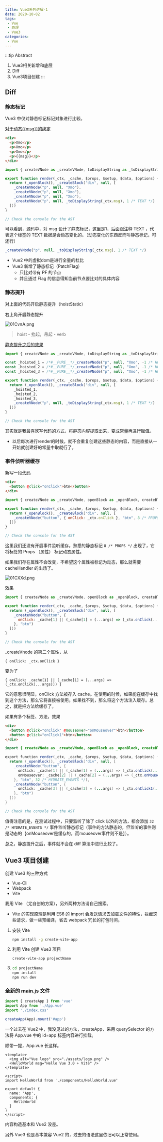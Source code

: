 ```yaml
---
title: Vue3系列讲解-1
date: 2020-10-02
tags:
 - Vue
 - 原理
 - Vue3
categories: 
 - Vue
---
```


:::tip Abstract

1. Vue3相关新增和底层
2. Diff
3. Vue3项目创建
:::

<!-- more -->

## Diff

### 静态标记

Vue3 中仅对静态标记标记对象进行比较。

[对于动态{{msg}}的绑定](https://vue-next-template-explorer.netlify.app/#%7B%22src%22%3A%22%3Cdiv%3E%5Cr%5Cn%20%20%3Cp%3EXmo%3C%2Fp%3E%5Cr%5Cn%20%20%3Cp%3EXmo%3C%2Fp%3E%5Cr%5Cn%20%20%3Cp%3EXmo%3C%2Fp%3E%5Cr%5Cn%20%20%3Cp%3E%7B%7Bmsg%7D%7D%3C%2Fp%3E%5Cr%5Cn%3C%2Fdiv%3E%22%2C%22options%22%3A%7B%22mode%22%3A%22module%22%2C%22prefixIdentifiers%22%3Afalse%2C%22optimizeImports%22%3Afalse%2C%22hoistStatic%22%3Afalse%2C%22cacheHandlers%22%3Afalse%2C%22scopeId%22%3Anull%2C%22ssrCssVars%22%3A%22%7B%20color%20%7D%22%2C%22bindingMetadata%22%3A%7B%22TestComponent%22%3A%22setup%22%2C%22foo%22%3A%22setup%22%2C%22bar%22%3A%22props%22%7D%7D%7D)

```html
<div>
  <p>Xmo</p>
  <p>Xmo</p>
  <p>Xmo</p>
  <p>{{msg}}</p>
</div>
```

```javascript
import { createVNode as _createVNode, toDisplayString as _toDisplayString, openBlock as _openBlock, createBlock as _createBlock } from "vue"

export function render(_ctx, _cache, $props, $setup, $data, $options) {
  return (_openBlock(), _createBlock("div", null, [
    _createVNode("p", null, "Xmo"),
    _createVNode("p", null, "Xmo"),
    _createVNode("p", null, "Xmo"),
    _createVNode("p", null, _toDisplayString(_ctx.msg), 1 /* TEXT */)
  ]))
}

// Check the console for the AST
```

可以看到，源码中，对 msg 设计了静态标记，这里是1，后面跟注释 TEXT ，代表这个标签的 TEXT 数据是会动态变化的。（动态变化的东西反而叫静态标记，可还行）

```javascript
_createVNode("p", null, _toDisplayString(_ctx.msg), 1 /* TEXT */)
```

+ Vue2 中的虚拟dom是进行全量的杜比
+ Vue3 新增了静态标记（PatchFlag）
  + 只比对带有 PF 的节点
  + 并且通过 Flag 的信息得知当前节点要比对的具体内容

### 静态提升

对上面的代码开启静态提升（hoistStatic）

右上角开启静态提升

![01CvnA.png](https://s1.ax1x.com/2020/10/02/01CvnA.png)

> hoist - 抬起，吊起 - verb

[静态提升之后的效果](https://vue-next-template-explorer.netlify.app/#%7B%22src%22%3A%22%3Cdiv%3E%5Cr%5Cn%20%20%3Cp%3EXmo%3C%2Fp%3E%5Cr%5Cn%20%20%3Cp%3EXmo%3C%2Fp%3E%5Cr%5Cn%20%20%3Cp%3EXmo%3C%2Fp%3E%5Cr%5Cn%20%20%3Cp%3E%7B%7Bmsg%7D%7D%3C%2Fp%3E%5Cr%5Cn%3C%2Fdiv%3E%22%2C%22ssr%22%3Afalse%2C%22options%22%3A%7B%22mode%22%3A%22module%22%2C%22prefixIdentifiers%22%3Afalse%2C%22optimizeImports%22%3Afalse%2C%22hoistStatic%22%3Atrue%2C%22cacheHandlers%22%3Afalse%2C%22scopeId%22%3Anull%2C%22ssrCssVars%22%3A%22%7B%20color%20%7D%22%2C%22bindingMetadata%22%3A%7B%22TestComponent%22%3A%22setup%22%2C%22foo%22%3A%22setup%22%2C%22bar%22%3A%22props%22%7D%7D%7D)

```javascript
import { createVNode as _createVNode, toDisplayString as _toDisplayString, openBlock as _openBlock, createBlock as _createBlock } from "vue"

const _hoisted_1 = /*#__PURE__*/_createVNode("p", null, "Xmo", -1 /* HOISTED */)
const _hoisted_2 = /*#__PURE__*/_createVNode("p", null, "Xmo", -1 /* HOISTED */)
const _hoisted_3 = /*#__PURE__*/_createVNode("p", null, "Xmo", -1 /* HOISTED */)

export function render(_ctx, _cache, $props, $setup, $data, $options) {
  return (_openBlock(), _createBlock("div", null, [
    _hoisted_1,
    _hoisted_2,
    _hoisted_3,
    _createVNode("p", null, _toDisplayString(_ctx.msg), 1 /* TEXT */)
  ]))
}

// Check the console for the AST
```

其实就是我最喜欢写代码的方式，将静态内容提取出来，变成常量再进行赋值。

+ 以后每次进行render的时候，就不会重复创建这些静态的内容，而是直接从一开始就创建好的常量中取就行了。

### 事件侦听器缓存

新写一段[代码](https://vue-next-template-explorer.netlify.app/#%7B%22src%22%3A%22%3Cdiv%3E%5Cr%5Cn%20%20%3Cbutton%20%40click%3D%5C%22onClick%5C%22%3Ebtn%3C%2Fbutton%3E%5Cr%5Cn%3C%2Fdiv%3E%22%2C%22ssr%22%3Afalse%2C%22options%22%3A%7B%22mode%22%3A%22module%22%2C%22prefixIdentifiers%22%3Afalse%2C%22optimizeImports%22%3Afalse%2C%22hoistStatic%22%3Afalse%2C%22cacheHandlers%22%3Afalse%2C%22scopeId%22%3Anull%2C%22ssrCssVars%22%3A%22%7B%20color%20%7D%22%2C%22bindingMetadata%22%3A%7B%22TestComponent%22%3A%22setup%22%2C%22foo%22%3A%22setup%22%2C%22bar%22%3A%22props%22%7D%7D%7D)

```html
<div>
  <button @click="onClick">btn</button>
</div>
```

```javascript
import { createVNode as _createVNode, openBlock as _openBlock, createBlock as _createBlock } from "vue"

export function render(_ctx, _cache, $props, $setup, $data, $options) {
  return (_openBlock(), _createBlock("div", null, [
    _createVNode("button", { onClick: _ctx.onClick }, "btn", 8 /* PROPS */, ["onClick"])
  ]))
}

// Check the console for the AST
```

这里我们还没有开启事件监听缓存，熟悉的静态标记 `8 /* PROPS */` 出现了，它将标签的 Props （属性） 标记动态属性。

如果我们存在属性不会改变，不希望这个属性被标记为动态，那么就需要 cacheHandler 的出场了。

![01CXXd.png](https://s1.ax1x.com/2020/10/02/01CXXd.png)

[效果](https://vue-next-template-explorer.netlify.app/#%7B%22src%22%3A%22%3Cdiv%3E%5Cr%5Cn%20%20%3Cbutton%20%40click%3D%5C%22onClick%5C%22%3Ebtn%3C%2Fbutton%3E%5Cr%5Cn%3C%2Fdiv%3E%22%2C%22ssr%22%3Afalse%2C%22options%22%3A%7B%22mode%22%3A%22module%22%2C%22prefixIdentifiers%22%3Afalse%2C%22optimizeImports%22%3Afalse%2C%22hoistStatic%22%3Afalse%2C%22cacheHandlers%22%3Atrue%2C%22scopeId%22%3Anull%2C%22ssrCssVars%22%3A%22%7B%20color%20%7D%22%2C%22bindingMetadata%22%3A%7B%22TestComponent%22%3A%22setup%22%2C%22foo%22%3A%22setup%22%2C%22bar%22%3A%22props%22%7D%7D%7D)

```javascript
import { createVNode as _createVNode, openBlock as _openBlock, createBlock as _createBlock } from "vue"

export function render(_ctx, _cache, $props, $setup, $data, $options) {
  return (_openBlock(), _createBlock("div", null, [
    _createVNode("button", {
      onClick: _cache[1] || (_cache[1] = (...args) => (_ctx.onClick(...args)))
    }, "btn")
  ]))
}

// Check the console for the AST
```

_createVnode 的第二个属性，从 

`{ onClick: _ctx.onClick }` 

变为了

`{ onClick: _cache[1] || (_cache[1] = (...args) => (_ctx.onClick(...args))) }`

它的意思很明显，onClick 方法被存入 cache。在使用的时候，如果能在缓存中找到这个方法，那么它将直接被使用。如果找不到，那么将这个方法注入缓存。总之，就是把方法给缓存了。

如果有多个标签、方法，效果

```html
<div>
  <button @click="onClick" @mouseover="onMouseover">btn</button>
  <button @click="onClick1">btn</button>
</div>
```

```java
import { createVNode as _createVNode, openBlock as _openBlock, createBlock as _createBlock } from "vue"

export function render(_ctx, _cache, $props, $setup, $data, $options) {
  return (_openBlock(), _createBlock("div", null, [
    _createVNode("button", {
      onClick: _cache[1] || (_cache[1] = (...args) => (_ctx.onClick(...args))),
      onMouseover: _cache[2] || (_cache[2] = (...args) => (_ctx.onMouseover(...args)))
    }, "btn", 32 /* HYDRATE_EVENTS */),
    _createVNode("button", {
      onClick: _cache[3] || (_cache[3] = (...args) => (_ctx.onClick1(...args)))
    }, "btn")
  ]))
}

// Check the console for the AST
```

值得注意的是，在测试过程中，只要监听了除了 click 以外的方法，都会添加 `32 /* HYDRATE_EVENTS */` 事件监听静态标记（事件的方法静态的，但监听的事件则是动态的【onMouseover是缓存的，而mouseover事件则不是】）。

总之，静态提升之后，事件就不会在 diff 算法中进行比较了。

## Vue3 项目创建

创建 Vue3 的三种方式

+ Vue-Cli
+ Webpack
+ Vite

我用 Vite （尤自创的方案），另外两种方法请自己搜索。

- Vite 的实现原理是利用 ES6 的 import 会发送请求去加载文件的特性，拦截这些请求，做一些预编译，省去 webpack 冗长的打包时间。

1. 安装 Vite

   ```bash
   npm install -g create-vite-app
   ```

2. 利用 Vite 创建 Vue3 项目

   ```bash
   create-vite-app projectName
   ```

3. ```bash
   cd projectName
   npm install
   npm run dev
   ```

### 全新的 main.js 文件

```javascript
import { createApp } from 'vue'
import App from './App.vue'
import './index.css'

createApp(App).mount('#app')
```

一个过去在 Vue2 中，我没见过的方法，createApp，采用 querySelector 的方法将 App.vue 中的 id=app 标签内容进行挂载。

顺带一提，App.vue 长这样。

```vue
<template>
  <img alt="Vue logo" src="./assets/logo.png" />
  <HelloWorld msg="Hello Vue 3.0 + Vite" />
</template>

<script>
import HelloWorld from './components/HelloWorld.vue'

export default {
  name: 'App',
  components: {
    HelloWorld
  }
}
</script>
```

内容构造基本和 Vue2 没差。

另外 Vue3 也是基本兼容 Vue2 的，过去的语法这里依旧可以正常使用。

 